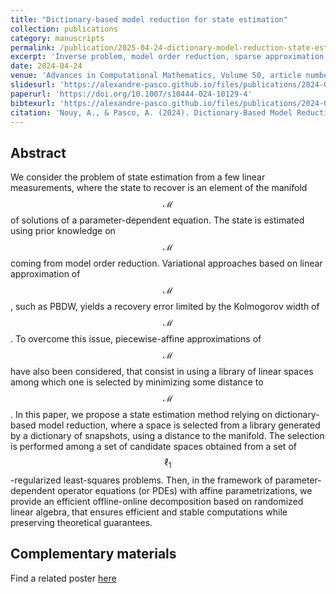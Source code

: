 ```yaml
---
title: "Dictionary-based model reduction for state estimation"
collection: publications
category: manuscripts
permalink: /publication/2025-04-24-dictionary-model-reduction-state-estimation
excerpt: 'Inverse problem, model order reduction, sparse approximation, randomized linear algebra.'
date: 2024-04-24
venue: 'Advances in Computational Mathematics, Volume 50, article number 32, (2024)'
slidesurl: 'https://alexandre-pasco.github.io/files/publications/2024-04-24-dictionary-model-reduction-state-estimation/slides.pdf'
paperurl: 'https://doi.org/10.1007/s10444-024-10129-4'
bibtexurl: 'https://alexandre-pasco.github.io/files/publications/2024-04-24-dictionary-model-reduction-state-estimation/citation.pdf'
citation: 'Nouy, A., & Pasco, A. (2024). Dictionary-Based Model Reduction for State Estimation. Adv Comput Math, 50(3), 32. doi:10.1007/s10444-024-10129-4'
---
```


## Abstract

We consider the problem of state estimation from a few linear measurements, where the state to recover is an element of the manifold $$\mathcal{M}$$ of solutions of a parameter-dependent equation. 
The state is estimated using prior knowledge on $$\mathcal{M}$$ coming from model order reduction. 
Variational approaches based on linear approximation of $$\mathcal{M}$$, such as PBDW, yields a recovery error limited by the Kolmogorov width of $$\mathcal{M}$$. 
To overcome this issue, piecewise-affine approximations of $$\mathcal{M}$$ have also been considered, that consist in using a library of linear spaces among which one is selected by minimizing some distance to $$\mathcal{M}$$. 
In this paper, we propose a state estimation method relying on dictionary-based model reduction, where a space is selected from a library generated by a dictionary of snapshots, using a distance to the manifold. 
The selection is performed among a set of candidate spaces obtained from a set of $$\ell_1$$-regularized least-squares problems. 
Then, in the framework of parameter-dependent operator equations (or PDEs) with affine parametrizations, we provide an efficient offline-online decomposition based on randomized linear algebra, that ensures efficient and stable computations while preserving theoretical guarantees.

## Complementary materials

Find a related poster [here]('https://alexandre-pasco.github.io/files/publications/2025-04-24-dictionary-model-reduction-state-estimation/poster.pdf)
